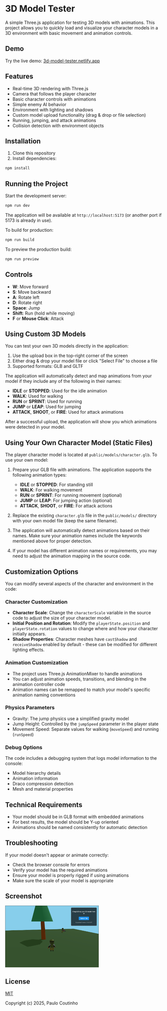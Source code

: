 # 3D Model Tester

A simple Three.js application for testing 3D models with animations. This project allows you to quickly load and visualize your character models in a 3D environment with basic movement and animation controls.

## Demo

Try the live demo: [3d-model-tester.netlify.app](https://3d-model-tester.netlify.app)

## Features

- Real-time 3D rendering with Three.js
- Camera that follows the player character
- Basic character controls with animations
- Simple enemy AI behavior
- Environment with lighting and shadows
- Custom model upload functionality (drag & drop or file selection)
- Running, jumping, and attack animations
- Collision detection with environment objects

## Installation

1. Clone this repository
2. Install dependencies:

```bash
npm install
```

## Running the Project

Start the development server:

```bash
npm run dev
```

The application will be available at `http://localhost:5173` (or another port if 5173 is already in use).

To build for production:

```bash
npm run build
```

To preview the production build:

```bash
npm run preview
```

## Controls

- **W**: Move forward
- **S**: Move backward
- **A**: Rotate left
- **D**: Rotate right
- **Space**: Jump
- **Shift**: Run (hold while moving)
- **F** or **Mouse Click**: Attack

## Using Custom 3D Models

You can test your own 3D models directly in the application:

1. Use the upload box in the top-right corner of the screen
2. Either drag & drop your model file or click "Select File" to choose a file
3. Supported formats: GLB and GLTF

The application will automatically detect and map animations from your model if they include any of the following in their names:
- **IDLE** or **STOPPED**: Used for the idle animation
- **WALK**: Used for walking
- **RUN** or **SPRINT**: Used for running
- **JUMP** or **LEAP**: Used for jumping
- **ATTACK**, **SHOOT**, or **FIRE**: Used for attack animations

After a successful upload, the application will show you which animations were detected in your model.

## Using Your Own Character Model (Static Files)

The player character model is located at `public/models/character.glb`. To use your own model:

1. Prepare your GLB file with animations. The application supports the following animation types:
   - **IDLE** or **STOPPED**: For standing still
   - **WALK**: For walking movement
   - **RUN** or **SPRINT**: For running movement (optional)
   - **JUMP** or **LEAP**: For jumping action (optional)
   - **ATTACK**, **SHOOT**, or **FIRE**: For attack actions

2. Replace the existing `character.glb` file in the `public/models/` directory with your own model file (keep the same filename).

3. The application will automatically detect animations based on their names. Make sure your animation names include the keywords mentioned above for proper detection.

4. If your model has different animation names or requirements, you may need to adjust the animation mapping in the source code.

## Customization Options

You can modify several aspects of the character and environment in the code:

### Character Customization

- **Character Scale**: Change the `characterScale` variable in the source code to adjust the size of your character model.
- **Initial Position and Rotation**: Modify the `playerState.position` and `playerState.rotation` values to change where and how your character initially appears.
- **Shadow Properties**: Character meshes have `castShadow` and `receiveShadow` enabled by default - these can be modified for different lighting effects.

### Animation Customization

- The project uses Three.js AnimationMixer to handle animations
- You can adjust animation speeds, transitions, and blending in the animation controller code
- Animation names can be remapped to match your model's specific animation naming conventions

### Physics Parameters

- Gravity: The jump physics use a simplified gravity model
- Jump Height: Controlled by the `jumpSpeed` parameter in the player state
- Movement Speed: Separate values for walking (`moveSpeed`) and running (`runSpeed`)

### Debug Options

The code includes a debugging system that logs model information to the console:
- Model hierarchy details
- Animation information
- Draco compression detection
- Mesh and material properties

## Technical Requirements

- Your model should be in GLB format with embedded animations
- For best results, the model should be Y-up oriented
- Animations should be named consistently for automatic detection

## Troubleshooting

If your model doesn't appear or animate correctly:
- Check the browser console for errors
- Verify your model has the required animations
- Ensure your model is properly rigged if using animations
- Make sure the scale of your model is appropriate

## Screenshot

<img width="300" src="https://github.com/paulocoutinhox/3d-model-tester/blob/main/extras/images/screenshot.png?raw=true">

## License

[MIT](http://opensource.org/licenses/MIT)

Copyright (c) 2025, Paulo Coutinho